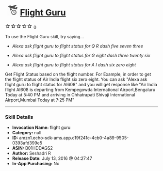# &nbsp;<img src="skill_icon" alt="Flight Guru icon" width="36"> [Flight Guru](http://alexa.amazon.com/#skills/amzn1.echo-sdk-ams.app.c19f241c-4cb0-4a89-9505-0393afd399e5)
![0 stars](../../images/ic_star_border_black_18dp_1x.png)![0 stars](../../images/ic_star_border_black_18dp_1x.png)![0 stars](../../images/ic_star_border_black_18dp_1x.png)![0 stars](../../images/ic_star_border_black_18dp_1x.png)![0 stars](../../images/ic_star_border_black_18dp_1x.png) 0

To use the Flight Guru skill, try saying...

* *Alexa ask flight guru to flight status for Q R dash five seven three*

* *Alexa ask flight guru to flight status for G eight dash three twenty six*

* *Alexa ask flight guru to flight status for A I dash six zero eight*

Get Flight Status based on the flight number. For Example, in order to get the flight status of Air India flight six zero eight. You can ask "Alexa ask flight guru to flight status for AI608" and you will get response like "Air India flight AI608 is departing from Kempegowda International Airport,Bengaluru Today at 5:40 PM and arriving in Chhatrapati Shivaji International Airport,Mumbai Today at 7:25 PM"

***

### Skill Details

* **Invocation Name:** flight guru
* **Category:** null
* **ID:** amzn1.echo-sdk-ams.app.c19f241c-4cb0-4a89-9505-0393afd399e5
* **ASIN:** B01HDDAGS2
* **Author:** Seshadri R
* **Release Date:** July 13, 2016 @ 04:27:47
* **In-App Purchasing:** No
